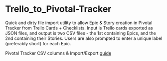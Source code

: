 # Trello_to_Pivotal-Tracker

Quick and dirty file import utility to allow Epic & Story creation in Pivotal Tracker from Trello Cards + Checklists. Input is Trello cards exported as JSON files, and output is two CSV files - the 1st containing Epics, and the 2nd containing their Stories. Users are also prompted to enter a unique label (preferably short) for each Epic.

Pivotal Tracker CSV columns & Import/Export [guide](https://www.pivotaltracker.com/help/articles/csv_import_export/)
